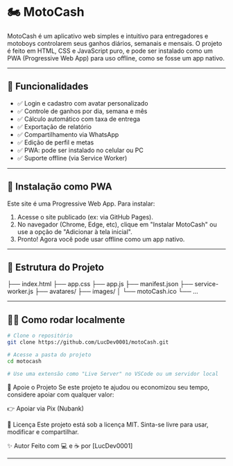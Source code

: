 # 🏍️ MotoCash

MotoCash é um aplicativo web simples e intuitivo para entregadores e motoboys controlarem seus ganhos diários, semanais e mensais. O projeto é feito em HTML, CSS e JavaScript puro, e pode ser instalado como um PWA (Progressive Web App) para uso offline, como se fosse um app nativo.

---

## 🚀 Funcionalidades

- ✅ Login e cadastro com avatar personalizado
- ✅ Controle de ganhos por dia, semana e mês
- ✅ Cálculo automático com taxa de entrega
- ✅ Exportação de relatório
- ✅ Compartilhamento via WhatsApp
- ✅ Edição de perfil e metas
- ✅ PWA: pode ser instalado no celular ou PC
- ✅ Suporte offline (via Service Worker)

---

## 📲 Instalação como PWA

Este site é uma Progressive Web App. Para instalar:

1. Acesse o site publicado (ex: via GitHub Pages).
2. No navegador (Chrome, Edge, etc), clique em "Instalar MotoCash" ou use a opção de "Adicionar à tela inicial".
3. Pronto! Agora você pode usar offline como um app nativo.

---

## 📁 Estrutura do Projeto

├── index.html
├── app.css
├── app.js
├── manifest.json
├── service-worker.js
├── avatares/
├── images/
│ └── motoCash.ico
└── ...

---

## 👨‍💻 Como rodar localmente

```bash
# Clone o repositório
git clone https://github.com/LucDev0001/motoCash.git

# Acesse a pasta do projeto
cd motocash

# Use uma extensão como "Live Server" no VSCode ou um servidor local
```

💜 Apoie o Projeto
Se este projeto te ajudou ou economizou seu tempo, considere apoiar com qualquer valor:

👉 Apoiar via Pix (Nubank)

📄 Licença
Este projeto está sob a licença MIT.
Sinta-se livre para usar, modificar e compartilhar.

✨ Autor
Feito com 💻 e ☕ por [LucDev0001]

---
